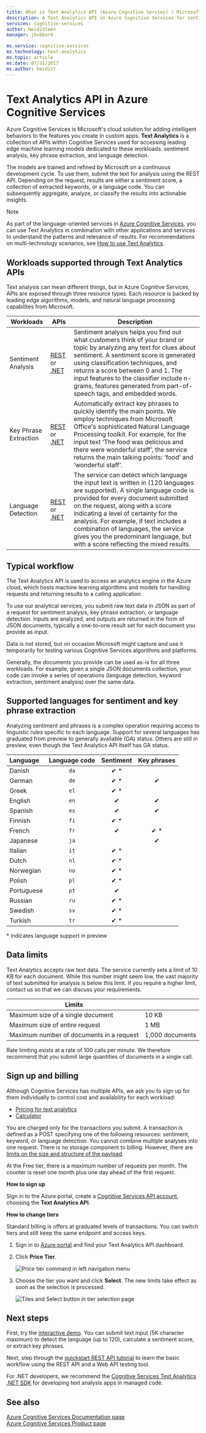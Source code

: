 ```yaml
---
title: What is Text Analytics API (Azure Cognitive Servies) | Microsoft Docs
description: A Text Analytics API in Azure Cognitive Services for sentiment analysis, key phrase extraction, and language detection.
services: cognitive-services
author: HeidiSteen
manager: jhubbard

ms.service: cognitive-services
ms.technology: text-analytics
ms.topic: article
ms.date: 07/31/2017
ms.author: heidist
---
```


# Text Analytics API in Azure Cognitive Services

Azure Cognitive Services is Microsoft's cloud solution for adding intelligent behaviors to the features you create in custom apps. **Text Analytics** is a collection of APIs within Cognitive Services used for accessing leading edge machine learning models dedicated to these workloads: sentiment analysis, key phrase extraction, and language detection. 

The models are trained and refined by Microsoft on a continuous development cycle. To use them, submit the text for analysis using the REST API. Depending on the request, results are either a sentiment score, a collection of extracted keywords, or a language code. You can subsequently aggregate, analyze, or classify the results into actionable insights. 

> [!Note]
> As part of the language-oriented services in [Azure Cognitive Services](https://azure.microsoft.com/services/cognitive-services/), you can use Text Analytics in combination with other applications and services to understand the patterns and relevance of results. For recommendations on multi-technology scenarios, see [How to use Text Analytics](text-analytics-overview-how.md).

## Workloads supported through Text Analytics APIs

Text analysis can mean different things, but in Azure Cognitive Services, APIs are exposed through three resource types. Each resource is backed by leading edge algorithms, models, and natural language processing capabilites from Microsoft.

| Workloads | APIs | Description |
|-----------|------|-------------|
|Sentiment Analysis | [REST](https://westus.dev.cognitive.microsoft.com/docs/services/TextAnalytics.V2.0/operations/56f30ceeeda5650db055a3c9) or [.NET](https://github.com/Microsoft/Cognitive-TextAnalytics-DotNet) | Sentiment analysis helps you find out what customers think of your brand or topic by analyzing any text for clues about sentiment. A sentiment score is generated using classification techniques, and returns a score between 0 and 1. The input features to the classifier include n-grams, features generated from part-of-speech tags, and embedded words. |
|Key Phrase Extraction | [REST](https://westus.dev.cognitive.microsoft.com/docs/services/TextAnalytics.V2.0/operations/56f30ceeeda5650db055a3c6) or [.NET](https://github.com/Microsoft/Cognitive-TextAnalytics-DotNet) | Automatically extract key phrases to quickly identify the main points. We employ techniques from Microsoft Office's sophisticated Natural Language Processing toolkit. For example, for the input text ‘The food was delicious and there were wonderful staff’, the service returns the main talking points: ‘food’ and ‘wonderful staff’.|
|Language Detection | [REST](https://westus.dev.cognitive.microsoft.com/docs/services/TextAnalytics.V2.0/operations/56f30ceeeda5650db055a3c7) or [.NET](https://github.com/Microsoft/Cognitive-TextAnalytics-DotNet) | The service can detect which language the input text is written in (120 languages are supported). A single language code is provided for every document submitted on the request, along with a score indicating a level of certainty for the analysis. For example, if text includes a combination of languages, the service gives you the predominant language, but with a score reflecting the mixed results. |

## Typical workflow

The Text Analytics API is used to access an analytics engine in the Azure cloud, which hosts machine learning algorithms and models for handling requests and returning results to a calling application.

To use our analytical services, you submit raw text data in JSON as part of a request for sentiment analysis, key phrase extraction, or language detection. Inputs are analyzed, and outputs are returned in the form of JSON documents, typically a one-to-one result set for each document you provide as input.

Data is not stored, but on occasion Microsoft might capture and use it temporarily for testing various Cognitive Services algorithms and platforms. 

Generally, the documents you provide can be used as-is for all three workloads. For example, given a single JSON documents collection, your code can invoke a series of operations (language detection, keyword extraction, sentiment analysis) over the same data.

## Supported languages for sentiment and key phrase extraction

Analyzing sentiment and phrases is a complex operation requiring access to linguistic rules specific to each language. Support for several languages has graduated from preview to generally available (GA) status. Others are still in preview, even though the Text Analytics API itself has GA status.

| Language    | Language code | Sentiment | Key phrases |
|:----------- |:----:|:----:|:----:|
| Danish      | `da` | ✔ \* |  |
| German       | `de` | ✔ \* | ✔ |
| Greek       | `el` | ✔ \* |  |
| English     | `en` | ✔ | ✔ | 
| Spanish     | `es` | ✔ | ✔ | 
| Finnish     | `fi` | ✔ \* |  | 
| French      | `fr` | ✔ | ✔ \* | 
| Japanese    | `ja` |  | ✔ |   |
| Italian     | `it` | ✔ \* |  | 
| Dutch       | `nl` | ✔ \* |  | 
| Norwegian   | `no` | ✔ \* |  | 
| Polish      | `pl` | ✔ \* |  | 
| Portuguese  | `pt` | ✔ |  | 
| Russian     | `ru` | ✔ \* |  | 
| Swedish     | `sv` | ✔ \* |  | 
| Turkish     | `tr` | ✔ \* |  | 

\* indicates language support in preview

<a name="data-limits"></a>

## Data limits

Text Analytics accepts raw text data. The service currently sets a limit of 10 KB for each document. While this number might seem low, the vast majority of text submitted for analysis is below this limit. If you require a higher limit, contact us so that we can discuss your requirements.

|Limits | |
|------------------------|---------------|
| Maximum size of a single document | 10 KB |
| Maximum size of entire request | 1 MB |
| Maximum number of documents in a request | 1,000 documents |

Rate limiting exists at a rate of 100 calls per minute. We therefore recommend that you submit large quantities of documents in a single call. 

## Sign up and billing

Although Cognitive Services has multiple APIs, we ask you to sign up for them individually to control cost and availability for each workload:

+ [Pricing for text analytics](https://azure.microsoft.com/pricing/details/cognitive-services/text-analytics/)
+ [Calculator](https://azure.microsoft.com/pricing/calculator/?service=cognitive-services)

You are charged only for the transactions you submit. A transaction is defined as a POST specifying one of the following resources:  sentiment, keyword, or language detection. You cannot combine multiple analyses into one request. There is no storage component to billing. However, there are [limits on the size and structure of the payload](#data-limits).

At the Free tier, there is a maximum number of requests per month. The counter is reset one month plus one day ahead of the first request.

**How to sign up**

Sign in to the Azure portal, create a [Cognitive Services API account](https://docs.microsoft.com/azure/cognitive-services/cognitive-services-apis-create-account), choosing the **Text Analytics API**.

**How to change tiers**

Standard billing is offers at graduated levels of transactions. You can switch tiers and still keep the same endpoint and access keys.

1. Sign in to [Azure portal](https://portal.azure.com) and find your Text Analytics API dashboard.

2. Click **Price Tier**.

   ![Price tier command in left navigation menu](../media/text-analytics/portal-pricing-tier.png)

3. Choose the tier you want and click **Select**.  The new limits take effect as soon as the selection is processed. 

   ![Tiles and Select button in tier selection page](../media/text-analytics/portal-choose-tier.png)

## Next steps

First, try the [interactive demo](https://azure.microsoft.com/services/cognitive-services/text-analytics/). You can submit text input (5K character maximum) to detect the language (up to 120), calculate a sentiment score, or extract key phrases.

Next, step through the [quickstart REST API tutorial](text-analytics-quickstart-rest-api.md) to learn the basic workflow using the REST API and a Web API testing tool.

For .NET developers, we recommend the [Cognitive Services Text Analytics .NET SDK](https://github.com/Microsoft/Cognitive-TextAnalytics-DotNet) for developing text analysis apps in managed code.

## See also

 [Azure Cognitive Services Documentation page](https://docs.microsoft.com/azure/cognitive-services/)   
 [Azure Cognitive Services Product page](https://azure.microsoft.com/services/cognitive-services/)



